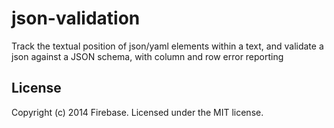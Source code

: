 # json-validation

Track the textual position of json/yaml elements within a text, and validate a json against a JSON schema, with column and row error reporting




## License
 
 Copyright (c) 2014 Firebase. Licensed under the MIT license.
